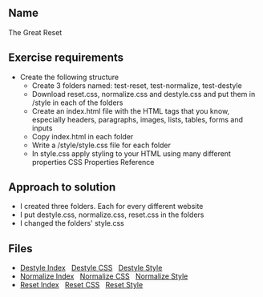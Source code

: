 ## Name
The Great Reset

## Exercise requirements
* Create the following structure
    * Create 3 folders named: test-reset, test-normalize, test-destyle
    * Download reset.css, normalize.css and destyle.css and put them in /style in each of the folders
    * Create an index.html file with the HTML tags that you know, especially headers, paragraphs,
    images, lists, tables, forms and inputs
    * Copy index.html in each folder
    * Write a /style/style.css file for each folder
    * In style.css apply styling to your HTML using many different properties CSS Properties Reference

## Approach to solution
* I created three folders. Each for every different website
* I put destyle.css, normalize.css, reset.css in the folders
* I changed the folders' style.css

## Files
* [Destyle Index](test-destyle/index.html) &nbsp;
[Destyle CSS](test-destyle/style/destyle.css) &nbsp;
[Destyle Style](test-destyle/style/style.css) 
* [Normalize Index](test-normalize/index.html) &nbsp;
[Normalize CSS](test-normalize/style/normalize.css) &nbsp;
[Normalize Style](test-normalize/style/style.css) 
* [Reset Index](test-reset/index.html) &nbsp;
[Reset CSS](test-reset/style/reset.css) &nbsp;
[Reset Style](test-reset/style/style.css) 